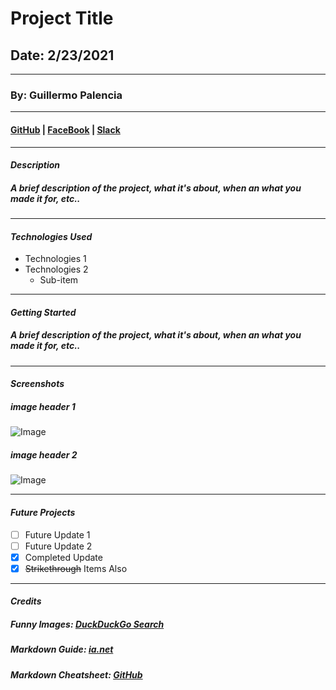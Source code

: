 # Project Title

## Date: 2/23/2021

---

### By: Guillermo Palencia

---

#### [GitHub]() | [FaceBook]() | [Slack]()

---

#### **_Description_**

##### A brief description of the project, what it's about, when an what you made it for, etc..

---

#### **_Technologies Used_**

- Technologies 1
- Technologies 2
  - Sub-item

---

#### **_Getting Started_**

##### A brief description of the project, what it's about, when an what you made it for, etc..

---

#### **_Screenshots_**

##### image header 1

![Image](https://external-content.duckduckgo.com/iu/?u=https%3A%2F%2Ftbtjamz.com%2Fwp-content%2Fuploads%2F2022%2F02%2Fkanye-west-donda-livestream-01.jpg&f=1&nofb=1)

##### image header 2

![Image](https://external-content.duckduckgo.com/iu/?u=https%3A%2F%2Ftse1.mm.bing.net%2Fth%3Fid%3DOIP.6EyfGyBfvJgFpRgJ_43-WAHaEK%26pid%3DApi&f=1)

---

#### **_Future Projects_**

- [ ] Future Update 1
- [ ] Future Update 2
- [x] Completed Update
- [x] ~~Strikethrough~~ Items Also

---

#### **_Credits_**

##### Funny Images: [DuckDuckGo Search](duckduckgo.com)

##### Markdown Guide: [ia.net](https://ia.net/writer/support/general/markdown-guide)

##### Markdown Cheatsheet: [GitHub](https://guides.github.com/pdfs/markdown-cheatsheet-online.pdf)

